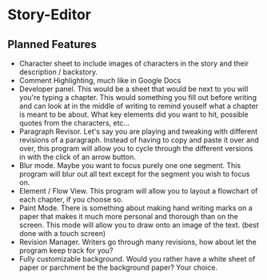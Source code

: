 # Story-Editor

## Planned Features
* Character sheet to include images of characters in the story and their description / backstory.
* Comment Highlighting, much like in Google Docs
* Developer panel. This would be a sheet that would be next to you will you're typing a chapter. This would something you fill out before writing and can look at in the middle of writing to remind youself what a chapter is meant to be about. What key elements did you want to hit, possible quotes from the characters, etc...
* Paragraph Revisor. Let's say you are playing and tweaking with different revisions of a paragraph. Instead of having to copy and paste it over and over, this program will allow you to cycle through the different versions in with the click of an arrow button. 
* Blur mode. Maybe you want to focus purely one one segment. This program will blur out all text except for the segment you wish to focus on.
* Element / Flow View. This program will allow you to layout a flowchart of each chapter, if you choose so.
* Paint Mode. There is something about making hand writing marks on a paper that makes it much more personal and thorough than on the screen. This mode will allow you to draw onto an image of the text. (best done with a touch screen)
* Revision Manager. Writers go through many revisions, how about let the program keep track for you?
* Fully customizable background. Would you rather have a white sheet of paper or parchment be the background paper? Your choice.
